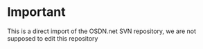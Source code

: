 # Important
This is a direct import of the OSDN.net SVN repository, we are not supposed to edit this repository
